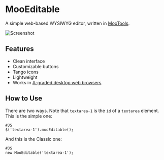 MooEditable
===========

A simple web-based WYSIWYG editor, written in [MooTools](http://mootools.net/).

![Screenshot](http://cheeaun.github.com/mooeditable/mooeditable-screenshot.png)

Features
--------

* Clean interface
* Customizable buttons
* Tango icons
* Lightweight
* Works in [A-graded desktop web browsers](http://developer.yahoo.com/yui/articles/gbs/)

How to Use
----------

There are two ways. Note that `textarea-1` is the `id` of a `textarea` element. This is the simple one:

	#JS
	$('textarea-1').mooEditable();

And this is the Classic one:

	#JS
	new MooEditable('textarea-1');
